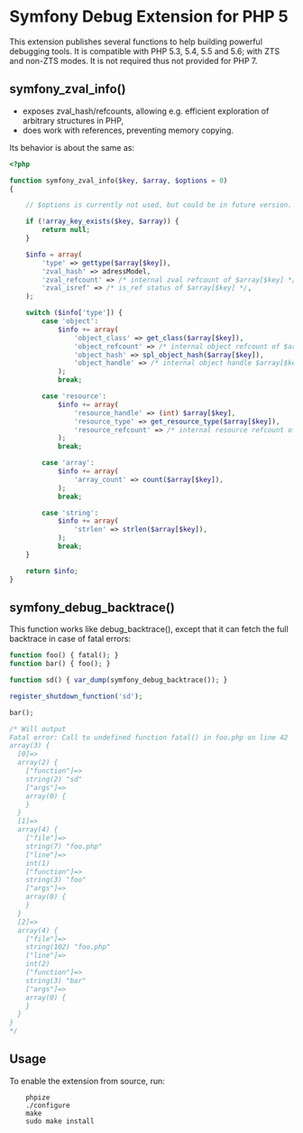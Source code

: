 Symfony Debug Extension for PHP 5
=================================

This extension publishes several functions to help building powerful debugging tools.
It is compatible with PHP 5.3, 5.4, 5.5 and 5.6; with ZTS and non-ZTS modes.
It is not required thus not provided for PHP 7.

symfony_zval_info()
-------------------

- exposes zval_hash/refcounts, allowing e.g. efficient exploration of arbitrary structures in PHP,
- does work with references, preventing memory copying.

Its behavior is about the same as:

```php
<?php

function symfony_zval_info($key, $array, $options = 0)
{

    // $options is currently not used, but could be in future version.

    if (!array_key_exists($key, $array)) {
        return null;
    }

    $info = array(
        'type' => gettype($array[$key]),
        'zval_hash' => adressModel,
        'zval_refcount' => /* internal zval refcount of $array[$key] */,
        'zval_isref' => /* is_ref status of $array[$key] */,
    );

    switch ($info['type']) {
        case 'object':
            $info += array(
                'object_class' => get_class($array[$key]),
                'object_refcount' => /* internal object refcount of $array[$key] */,
                'object_hash' => spl_object_hash($array[$key]),
                'object_handle' => /* internal object handle $array[$key] */,
            );
            break;

        case 'resource':
            $info += array(
                'resource_handle' => (int) $array[$key],
                'resource_type' => get_resource_type($array[$key]),
                'resource_refcount' => /* internal resource refcount of $array[$key] */,
            );
            break;

        case 'array':
            $info += array(
                'array_count' => count($array[$key]),
            );
            break;

        case 'string':
            $info += array(
                'strlen' => strlen($array[$key]),
            );
            break;
    }

    return $info;
}
```

symfony_debug_backtrace()
-------------------------

This function works like debug_backtrace(), except that it can fetch the full backtrace in case of fatal errors:

```php
function foo() { fatal(); }
function bar() { foo(); }

function sd() { var_dump(symfony_debug_backtrace()); }

register_shutdown_function('sd');

bar();

/* Will output
Fatal error: Call to undefined function fatal() in foo.php on line 42
array(3) {
  [0]=>
  array(2) {
    ["function"]=>
    string(2) "sd"
    ["args"]=>
    array(0) {
    }
  }
  [1]=>
  array(4) {
    ["file"]=>
    string(7) "foo.php"
    ["line"]=>
    int(1)
    ["function"]=>
    string(3) "foo"
    ["args"]=>
    array(0) {
    }
  }
  [2]=>
  array(4) {
    ["file"]=>
    string(102) "foo.php"
    ["line"]=>
    int(2)
    ["function"]=>
    string(3) "bar"
    ["args"]=>
    array(0) {
    }
  }
}
*/
```

Usage
-----

To enable the extension from source, run:

```
    phpize
    ./configure
    make
    sudo make install
```

